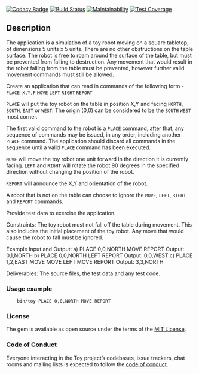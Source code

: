 [![Codacy Badge](https://api.codacy.com/project/badge/Grade/8dcb628f71d94581b309d71da473e992)](https://app.codacy.com/app/kvokka/toy?utm_source=github.com&utm_medium=referral&utm_content=kvokka/toy&utm_campaign=Badge_Grade_Dashboard)
[![Build Status](https://travis-ci.org/kvokka/toy.svg?branch=master)](https://travis-ci.org/kvokka/toy)
[![Maintainability](https://api.codeclimate.com/v1/badges/2d04cacf87448e9cba23/maintainability)](https://codeclimate.com/github/kvokka/toy/maintainability)
[![Test Coverage](https://api.codeclimate.com/v1/badges/2d04cacf87448e9cba23/test_coverage)](https://codeclimate.com/github/kvokka/toy/test_coverage)

## Description

The application is a simulation of a toy robot moving on a square tabletop, of dimensions 5 units x 5 units.
There are no other obstructions on the table surface. The robot is free to roam around the surface of the table,
but must be prevented from falling to destruction. Any movement that would result in the robot falling from the
table must be prevented, however further valid movement commands must still be allowed.

Create an application that can read in commands of the following form - `PLACE X,Y,F` `MOVE` `LEFT` `RIGHT`
`REPORT`

`PLACE` will put the toy robot on the table in position X,Y and facing `NORTH`, `SOUTH`, `EAST` or `WEST`. The
origin (0,0) can be considered to be the `SOUTH` `WEST` most corner.

The first valid command to the robot is a `PLACE` command, after that, any sequence of commands may be
issued, in any order, including another `PLACE` command. The application should discard all commands in the
sequence until a valid `PLACE` command has been executed.

`MOVE` will move the toy robot one unit forward in the direction it is currently facing. `LEFT` and `RIGHT` will
rotate the robot 90 degrees in the specified direction without changing the position of the robot.

`REPORT` will announce the X,Y and orientation of the robot.

A robot that is not on the table can choose to ignore the `MOVE`, `LEFT`, `RIGHT` and `REPORT` commands.

Provide test data to exercise the application.

Constraints: The toy robot must not fall off the table during movement. This also includes the initial placement
of the toy robot. Any move that would cause the robot to fall must be ignored.

Example Input and Output:
a) PLACE 0,0,NORTH MOVE REPORT Output: 0,1,NORTH
b) PLACE 0,0,NORTH LEFT REPORT Output: 0,0,WEST
c) PLACE 1,2,EAST MOVE MOVE LEFT MOVE REPORT Output: 3,3,NORTH

Deliverables: The source files, the test data and any test code.

### Usage example

```
    bin/toy PLACE 0,0,NORTH MOVE REPORT
```

### License

The gem is available as open source under the terms of the [MIT License](https://opensource.org/licenses/MIT).

### Code of Conduct

Everyone interacting in the Toy project’s codebases, issue trackers, chat rooms and mailing lists is expected to follow the [code of conduct](https://github.com/[USERNAME]/toy/blob/master/CODE_OF_CONDUCT.md).
